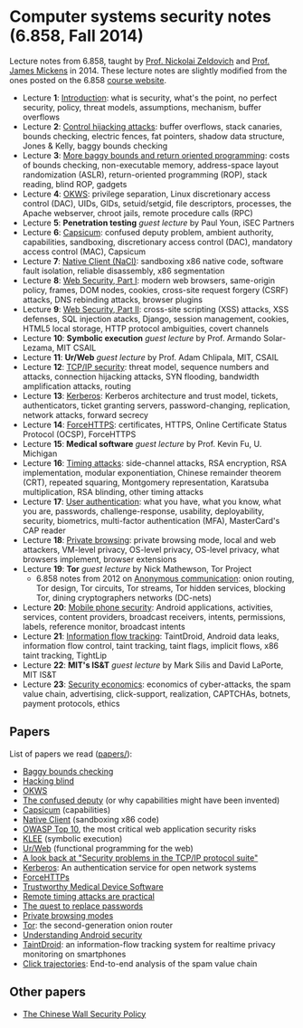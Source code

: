 Computer systems security notes (6.858, Fall 2014)
==================================================

Lecture notes from 6.858, taught by [Prof. Nickolai Zeldovich](http://people.csail.mit.edu/nickolai/) and [Prof. James Mickens](http://research.microsoft.com/en-us/people/mickens/) in 2014. These lecture notes are slightly modified from the ones posted on the 6.858 [course website](http://css.csail.mit.edu/6.858/2014/schedule.html).

 * Lecture **1**: [Introduction](l01-intro.html): what is security, what's the point, no perfect security, policy, threat models, assumptions, mechanism, buffer overflows
 * Lecture **2**: [Control hijacking attacks](l02-baggy.html): buffer overflows, stack canaries, bounds checking, electric fences, fat pointers, shadow data structure, Jones & Kelly, baggy bounds checking
 * Lecture **3**: [More baggy bounds and return oriented programming](l03-brop.html): costs of bounds checking, non-executable memory, address-space layout randomization (ASLR), return-oriented programming (ROP), stack reading, blind ROP, gadgets
 * Lecture **4**: [OKWS](l04-okws.html): privilege separation, Linux discretionary access control (DAC), UIDs, GIDs, setuid/setgid, file descriptors, processes, the Apache webserver, chroot jails, remote procedure calls (RPC)
 * Lecture **5**: **Penetration testing** _guest lecture_ by Paul Youn, iSEC Partners
 * Lecture **6**: [Capsicum](l06-capsicum.html): confused deputy problem, ambient authority, capabilities, sandboxing, discretionary access control (DAC), mandatory access control (MAC), Capsicum
 * Lecture **7**: [Native Client (NaCl)](l07-nacl.html): sandboxing x86 native code, software fault isolation, reliable disassembly, x86 segmentation
 * Lecture **8**: [Web Security, Part I](l08-web-security.html): modern web browsers, same-origin policy, frames, DOM nodes, cookies, cross-site request forgery (CSRF) attacks, DNS rebinding attacks, browser plugins
 * Lecture **9**: [Web Security, Part II](l09-web-defenses.html): cross-site scripting (XSS) attacks, XSS defenses, SQL injection atacks, Django, session management, cookies, HTML5 local storage, HTTP protocol ambiguities, covert channels
 * Lecture **10**: **Symbolic execution** _guest lecture_ by Prof. Armando Solar-Lezama, MIT CSAIL
 * Lecture **11**: **Ur/Web** _guest lecture_ by Prof. Adam Chlipala, MIT, CSAIL
 * Lecture **12**: [TCP/IP security](l12-tcpip.html): threat model, sequence numbers and attacks, connection hijacking attacks, SYN flooding, bandwidth amplification attacks, routing
 * Lecture **13**: [Kerberos](l13-kerberos.html): Kerberos architecture and trust model, tickets, authenticators, ticket granting servers, password-changing, replication, network attacks, forward secrecy
 * Lecture **14**: [ForceHTTPS](l14-forcehttps.html): certificates, HTTPS, Online Certificate Status Protocol (OCSP), ForceHTTPS
 * Lecture **15**: **Medical software** _guest lecture_ by Prof. Kevin Fu, U. Michigan
 * Lecture **16**: [Timing attacks](l16-timing-attacks.html): side-channel attacks, RSA encryption, RSA implementation, modular exponentiation, Chinese remainder theorem (CRT), repeated squaring, Montgomery representation, Karatsuba multiplication, RSA blinding, other timing attacks
 * Lecture **17**: [User authentication](l17-authentication.html): what you have, what you know, what you are, passwords, challenge-response, usability, deployability, security, biometrics, multi-factor authentication (MFA), MasterCard's CAP reader
 * Lecture **18**: [Private browsing](l18-priv-browsing.html): private browsing mode, local and web attackers, VM-level privacy, OS-level privacy,  OS-level privacy, what browsers implement, browser extensions 
 * Lecture **19**: **Tor** _guest lecture_ by Nick Mathewson, Tor Project
   + 6.858 notes from 2012 on [Anonymous communication](l19-tor.html): onion routing, Tor design, Tor circuits, Tor streams, Tor hidden services, blocking Tor, dining cryptographers networks (DC-nets)
 * Lecture **20**: [Mobile phone security](l20-android.html): Android applications, activities, services, content providers, broadcast receivers, intents, permissions, labels, reference monitor, broadcast intents
 * Lecture **21**: [Information flow tracking](l21-taintdroid.html): TaintDroid, Android data leaks, information flow control, taint tracking, taint flags, implicit flows, x86 taint tracking, TightLip
 * Lecture **22**: **MIT's IS&T** _guest lecture_ by Mark Silis and David LaPorte, MIT IS&T
 * Lecture **23**: [Security economics](l23-click-trajectories.html): economics of cyber-attacks, the spam value chain, advertising, click-support, realization, CAPTCHAs, botnets, payment protocols, ethics

Papers
------

List of papers we read ([papers/](papers/)):

 - [Baggy bounds checking](papers/baggy.pdf)
 - [Hacking blind](papers/brop.pdf)
 - [OKWS](papers/okws.pdf)
 - [The confused deputy](papers/confused-deputy.pdf) (or why capabilities might have been invented)
 - [Capsicum](papers/capsicum.pdf) (capabilities)
 - [Native Client](papers/nacl.pdf) (sandboxing x86 code)
 - [OWASP Top 10](papers/owasp-top-10.pdf), the most critical web application security risks
 - [KLEE](papers/klee.pdf) (symbolic execution)
 - [Ur/Web](papers/urweb.pdf) (functional programming for the web)
 - [A look back at "Security problems in the TCP/IP protocol suite"](papers/lookback-tcpip.pdf)
 - [Kerberos](papers/kerberos.pdf): An authentication service for open network systems
 - [ForceHTTPs](papers/forcehttps.pdf)
 - [Trustworthy Medical Device Software](papers/medical-sw.pdf)
 - [Remote timing attacks are practical](papers/brumley-timing.pdf)
 - [The quest to replace passwords](papers/passwords.pdf)
 - [Private browsing modes](papers/private-browsing.pdf)
 - [Tor](papers/tor-design.pdf): the second-generation onion router
 - [Understanding Android security](papers/android.pdf)
 - [TaintDroid](papers/taintdroid.pdf): an information-flow tracking system for realtime privacy monitoring on smartphones
 - [Click trajectories](papers/trajectories.pdf): End-to-end analysis of the spam value chain

Other papers
------------

 - [The Chinese Wall Security Policy](papers/chinese-wall-sec-pol.pdf)
